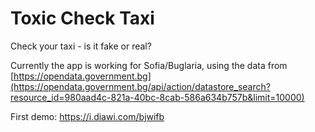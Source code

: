 Toxic Check Taxi
=====================

Check your taxi - is it fake or real?

Currently the app is working for Sofia/Buglaria, using the data from [https://opendata.government.bg](https://opendata.government.bg/api/action/datastore_search?resource_id=980aad4c-821a-40bc-8cab-586a634b757b&limit=10000)

First demo: https://i.diawi.com/bjwifb
